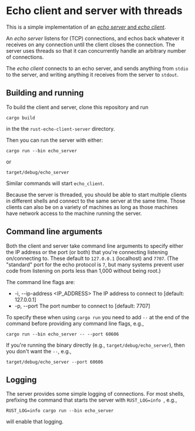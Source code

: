 # Echo client and server with threads

This is a simple implementation of an [_echo server_ 
and _echo client_](https://en.wikipedia.org/wiki/Echo_Protocol).

An _echo server_ listens for (TCP) connections, and
echos back whatever it receives on any connection until
the client closes the connection. The server uses
threads so that it can concurrently handle an arbitrary
number of connections.

The _echo client_ connects to an echo server, and
sends anything from `stdio` to the server, and writing
anything it receives from the server to `stdout`.

## Building and running

To build the client and server, clone this repository
and run

```text
cargo build
```

in the the `rust-echo-client-server` directory.

Then you can run the server with either:

```text
cargo run --bin echo_server
```

or

```text
target/debug/echo_server
```

Similar commands will start `echo_client`.

Because the server is threaded, you should be able to start
multiple clients in different shells and connect to the same
server at the same time. Those clients can also be on a variety
of machines as long as those machines have network access to
the machine running the server.

## Command line arguments

Both the client and server take command line arguments to specify
either the IP address or the port (or both) that you're connecting
listening on/connecting to. These default to `127.0.0.1`
(localhost) and `7707`. (The "standard" port for the echo
protocol is `7`, but many systems prevent user code from
listening on ports less than 1,000 without being root.)

The command line flags are:

* -i, --ip-address <IP_ADDRESS>    The IP address to connect to [default: 127.0.0.1]
* -p, --port <PORT>                The port number to connect to [default: 7707]

To specify these when using `cargo run` you need to add `--`
at the end of the command before providing any command line
flags, e.g.,

```text
cargo run --bin echo_server -- --port 60606
```

If you're running the binary directly (e.g., `target/debug/echo_server`), then you don't want the `--`, e.g.,

```text
target/debug/echo_server --port 60606
```

## Logging

The server provides some simple logging of connections. For
most shells, prefixing the command that starts the server
with `RUST_LOG=info `, e.g.,

```text
RUST_LOG=info cargo run --bin echo_server
```

will enable that logging.
